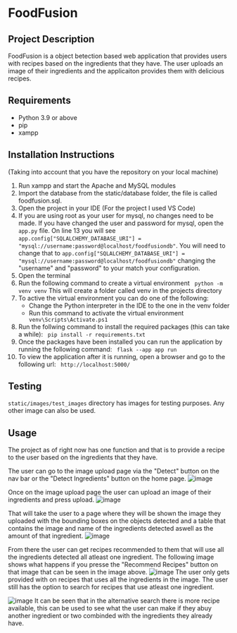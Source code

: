 # FoodFusion

## Project Description
FoodFusion is a object betection based web application that provides users with recipes based on the ingredients that they have. The user uploads an image of their ingredients and the applicaiton provides them with delicious recipes.

## Requirements
- Python 3.9 or above
- pip
- xampp
  
## Installation Instructions
(Taking into account that you have the repository on your local machine)
1. Run xampp and start the Apache and MySQL modules
2. Import the database from the static/database folder, the file is called foodfusion.sql.
3. Open the project in your IDE (For the project I used VS Code)
4.  If you are using root as your user for mysql, no changes need to be made. If you have changed the user and password for mysql, open the ```app.py``` file. On line 13 you will see ```app.config["SQLALCHEMY_DATABASE_URI"] = "mysql://username:password@localhost/foodfusiondb"```. You will need to change that to ``` app.config["SQLALCHEMY_DATABASE_URI"] = "mysql://username:password@localhost/foodfusiondb" ``` changing the "username" and "password" to your match your configuration.
5. Open the terminal
6. Run the following command to create a virtual environment
``` python -m venv venv``` This will create a folder called venv in the projects directory
8.  To active the virtual environment you can do one of the following:
    - Change the Python interpreter in the IDE to the one in the venv folder
    - Run this command to activate the virtual environment
    ``` venv\Scripts\Activate.ps1```
9. Run the follwing command to install the required packages (this can take a while):
``` pip install -r requirements.txt```
10. Once the packages have been installed you can run the application by running the following command:
``` flask --app app run```
11. To view the application after it is running, open a browser and go to the following url:
``` http://localhost:5000/```

## Testing
``` static/images/test_images ``` directory has images for testing purposes. Any other image can also be used.

## Usage
The project as of right now has one function and that is to provide a recipe to the user based on the ingredients that they have. 

The user can go to the image upload page via the "Detect" button on the nav bar or the "Detect Ingredients" button on the home page. 
![image](https://user-images.githubusercontent.com/61418085/235458839-2b147bef-7cb1-4662-bf47-93be04c55de6.png)


Once on the image upload page the user can upload an image of their ingredients and press upload.
![image](https://user-images.githubusercontent.com/61418085/235458905-172effdc-ab59-4bae-a83f-df3f88a4f1f8.png)

That will take the user to a page where they will be shown the image they uploaded with the bounding boxes on the objects detected and a table that contains the image and name of the ingredients detected aswell as the amount of that ingredient.
![image](https://user-images.githubusercontent.com/61418085/235460378-d0e3ece4-011b-4063-8cf8-6c39030aeafe.png)

From there the user can get recipes recommended to them that will use all the ingredients detected all atleast one ingredient. The following image shows what happens if you presse the "Recommend Recipes" button on that image that can be seen in the image above.
![image](https://user-images.githubusercontent.com/61418085/235460566-2c56521a-dde7-46fc-b633-db5444da0d16.png)
The user only gets provided with on recipes that uses all the ingredients in the image. The user still has the option to search for recipes that use atleast one ingredient.

![image](https://user-images.githubusercontent.com/61418085/235460732-874c5810-a818-4317-9904-8dbe2c612162.png)
It can be seen that in the alternative search there is more recipe available, this can be used to see what the user can make if they abuy another ingredient or two combinded with the ingredients they already have.



